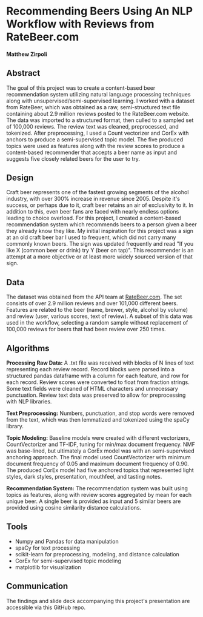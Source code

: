 # Recommending Beers Using An NLP Workflow with Reviews from RateBeer.com

#### Matthew Zirpoli

## Abstract
The goal of this project was to create a content-based beer recommendation system utilizing natural language processing techniques along with unsupervised/semi-supervised learning. I worked with a dataset from RateBeer, which was obtained as a raw, semi-structured text file containing about 2.9 million reviews posted to the RateBeer.com website. The data was imported to a structured format, then culled to a sampled set of 100,000 reviews. The review text was cleaned, preprocessed, and tokenized. After preprocessing, I used a Count vectorizer and CorEx with anchors to produce a semi-supervised topic model. The five produced topics were used as features along with the review scores to produce a content-based recommender that accepts a beer name as input and suggests five closely related beers for the user to try.

## Design
Craft beer represents one of the fastest growing segments of the alcohol industry, with over 300% increase in revenue since 2005. Despite it's success, or perhaps due to it, craft beer retains an air of exclusivity to it. In addition to this, even beer fans are faced with nearly endless options leading to choice overload. For this project, I created a content-based recommendation system which recommends beers to a person given a beer they already know they like. My initial inspiration for this project was a sign at an old craft beer bar I used to frequent, which did not carry many commonly known beers. The sign was updated frequently and read "If you like X (common beer or drink) try Y (beer on tap)". This recommender is an attempt at a more objective or at least more widely sourced version of that sign. 

## Data
The dataset was obtained from the API team at [RateBeer.com](ratebeer.com). The set consists of over 2.9 million reviews and over 101,000 different beers. Features are related to the beer (name, brewer, style, alcohol by volume) and review (user, various scores, text of review). A subset of this data was used in the workflow, selecting a random sample without replacement of 100,000 reviews for beers that had been review over 250 times. 

## Algorithms
**Processing Raw Data:** A .txt file was received with blocks of N lines of text representing each review record. Record blocks were parsed into a structured pandas dataframe with a column for each feature, and row for each record. Review scores were converted to float from fraction strings. Some text fields were cleaned of HTML characters and unnecessary punctuation. Review text data was preserved to allow for preprocessing with NLP libraries.

**Text Preprocessing:** Numbers, punctuation, and stop words were removed from the text,  which was then lemmatized and tokenized using the spaCy library.

**Topic Modeling:** Baseline models were created with different vectorizers, CountVectorizer and TF-IDF, tuning for min/max document frequency. NMF was base-lined, but ultimately a CorEx model was with an semi-supervised anchoring approach. The final model used CountVectorizer with minimum document frequency of 0.05 and maximum document frequency of 0.90. The produced CorEx model had five anchored topics that represented light styles, dark styles, presentation, mouthfeel, and tasting notes.

**Recommendation System:** The recommendation system was built using topics as features, along with review scores aggregated by mean for each unique beer. A single beer is provided as input and 5 similar beers are provided using cosine similarity distance calculations.

## Tools
- Numpy and Pandas for data manipulation
- spaCy for text processing
- scikit-learn for preprocessing, modeling, and distance calculation
- CorEx for semi-supervised topic modeling
- matplotlib for visualization

## Communication
The findings and slide deck accompanying this project's presentation are accessible via this GitHub repo.
